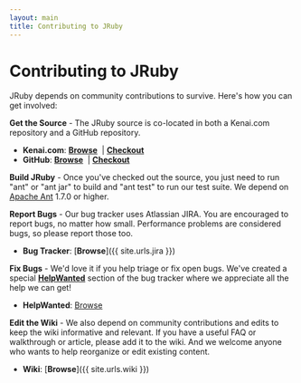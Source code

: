 ```yaml
---
layout: main
title: Contributing to JRuby
---
```

# Contributing to JRuby
  
JRuby depends on community contributions to survive. Here's how you can get involved:

**Get the Source** - The JRuby source is co-located in both a Kenai.com repository and a GitHub repository.

- **Kenai.com**: [**Browse**](http://kenai.com/projects/jruby/sources/main/show) &nbsp;|&nbsp;[**Checkout**](git://kenai.com/jruby~main)
- **GitHub**: [**Browse**](http://github.com/jruby/jruby) &nbsp;|&nbsp;[**Checkout**](git://github.com/jruby/jruby.git)

**Build JRuby** - Once you've checked out the source, you just need to run &quot;ant&quot;&nbsp;or &quot;ant jar&quot;&nbsp;to build and &quot;ant test&quot;&nbsp;to run our test suite. We depend on <a href="http://ant.apache.org/">Apache Ant</a> 1.7.0 or higher.

**Report Bugs** - Our bug tracker uses Atlassian JIRA. You are encouraged to report bugs, no matter how small. Performance problems are considered bugs, so please report those too.

- **Bug Tracker**: [**Browse**]({{ site.urls.jira }})

**Fix Bugs** - We'd love it if you help triage or fix open bugs. We've created a special [**HelpWanted**][helpwanted] section of the bug tracker where we appreciate all the help we can get!

- **HelpWanted**: [Browse][helpwanted]

**Edit the Wiki** - We also depend on community contributions and edits to keep the wiki informative and relevant. If you have a useful FAQ or walkthrough or article, please add it to the wiki. And we welcome anyone who wants to help reorganize or edit existing content.

- **Wiki**: [**Browse**]({{ site.urls.wiki }})

[helpwanted]: http://bit.ly/jruby-help-wanted
